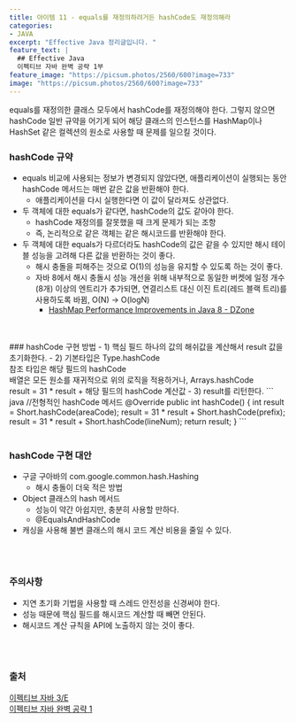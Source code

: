 ```yaml
---
title: 아이템 11 - equals를 재정의하려거든 hashCode도 재정의해라
categories:
- JAVA
excerpt: "Effective Java 정리글입니다. "
feature_text: |
  ## Effective Java
  이펙티브 자바 완벽 공략 1부 
feature_image: "https://picsum.photos/2560/600?image=733"
image: "https://picsum.photos/2560/600?image=733"
---
```

equals를 재정의한 클래스 모두에서 hashCode를 재정의해야 한다. 그렇지 않으면 hashCode 일반 규약을 어기게 되어 해당 클래스의 인스턴스를 HashMap이나 HashSet 같은 컬렉션의 원소로 사용할 때 문제를 일으킬 것이다.

### hashCode 규약
- equals 비교에 사용되는 정보가 변경되지 않았다면, 애플리케이션이 실행되는 동안 hashCode 메서드는 매번 같은 값을 반환해야 한다.
	- 애플리케이션을 다시 실행한다면 이 값이 달라져도 상관없다.
- 두 객체에 대한 equals가 같다면, hashCode의 값도 같아야 한다.
	- hashCode 재정의를 잘못했을 때 크게 문제가 되는 조항
	- 즉, 논리적으로 같은 객체는 같은 해시코드를 반환해야 한다.
- 두 객체에 대한 equals가 다르더라도 hashCode의 값은 같을 수 있지만 해시 테이블 성능을 고려해 다른 값을 반환하는 것이 좋다.
	- 해시 충돌을 피해주는 것으로 O(1)의 성능을 유지할 수 있도록 하는 것이 좋다.
	- 자바 8에서 해시 충돌시 성능 개선을 위해 내부적으로 동일한 버켓에 일정 개수(8개) 이상의 엔트리가 추가되면, 연결리스트 대신 이진 트리(레드 블랙 트리)를 사용하도록 바뀜, O(N) -> O(logN)
		- [HashMap Performance Improvements in Java 8 - DZone](https://dzone.com/articles/hashmap-performance)
</br>
</br>
### hashCode 구현 방법
- 1) 핵심 필드 하나의 값의 해쉬값을 계산해서 result 값을 초기화한다.
- 2) 기본타입은 Type.hashCode <br>  참조 타입은 해당 필드의 hashCode <br> 배열은 모든 원소를 재귀적으로 위의 로직을 적용하거나, Arrays.hashCode <br> result = 31 * result + 해당 필드의 hashCode 계산값
- 3) result를 리턴한다.
``` java
//전형적인 hashCode 메서드
@Override
public int hashCode() {
	int result = Short.hashCode(areaCode);
	result = 31 * result + Short.hashCode(prefix);
	result = 31 * result + Short.hashCode(lineNum);
	return result;
}
```
</br>
</br>

### hashCode 구현 대안
- 구글 구아바의 com.google.common.hash.Hashing
	- 해시 충돌이 더욱 적은 방법
- Object 클래스의 hash 메서드
	- 성능이 약간 아쉽지만, 충분히 사용할 만하다.
	- @EqualsAndHashCode
- 캐싱을 사용해 불변 클래스의 해시 코드 계산 비용을 줄일 수 있다.
</br>
</br>

### 주의사항
- 지연 초기화 기법을 사용할 때 스레드 안전성을 신경써야 한다.
- 성능 때문에 핵심 필드를 해시코드 계산할 때 빼면 안된다.
- 해시코드 계산 규칙을 API에 노출하지 않는 것이 좋다.
</br>
</br>

### 출처
[이펙티브 자바 3/E](https://search.shopping.naver.com/book/catalog/32436239326?cat_id=50010920&frm=PBOKMOD&query=%EC%9D%B4%ED%8E%99%ED%8B%B0%EB%B8%8C+%EC%9E%90%EB%B0%94&NaPm=ct%3Dldd7alyg%7Cci%3Da1cb3421196066f92fcb5265efd66df3e1c2923a%7Ctr%3Dboknx%7Csn%3D95694%7Chk%3D5cc68c09cd18680188aa8c89c3dcd09af25d60fd) <br/>
[이펙티브 자바 완벽 공략 1](
https://www.inflearn.com/course/%EC%9D%B4%ED%8E%99%ED%8B%B0%EB%B8%8C-%EC%9E%90%EB%B0%94-1/dashboard)

